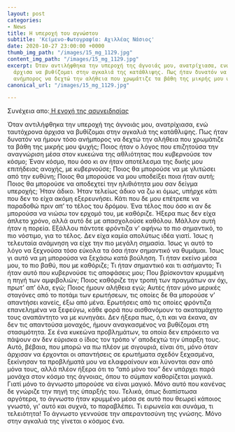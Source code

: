 ```yaml
---
layout: post
categories:
- News
title: Η υπεροχή του αγνώστου
subtitle: 'Κείμενο-Φωτογραφία: Αχιλλέας Νάσιος'
date: 2020-10-27 23:00:00 +0000
thumb_img_path: "/images/15_mg_1129.jpg"
content_img_path: "/images/15_mg_1129.jpg"
excerpt: Όταν αντιλήφθηκα την υπεροχή της άγνοιάς μου, ανατρίχιασα, ενώ ταυτόχρονα
  άρχισα να βυθίζομαι στην αγκαλιά της κατάθλιψης. Πως ήταν δυνατόν να ήμουν τόσο
  ανήμπορος να δεχτώ την αλήθεια που χρωμάτιζε τα βάθη της μικρής μου ψυχής;
canonical_url: "/images/15_mg_1129.jpg"

---
```

Συνέχεια απο:<a href="https://hocusphotus.com/posts/anodus-31/" target="blank"> Η ενοχή της ασυνειδησίας</a>

Όταν αντιλήφθηκα την υπεροχή της άγνοιάς μου, ανατρίχιασα, ενώ ταυτόχρονα άρχισα να βυθίζομαι στην αγκαλιά της κατάθλιψης. Πως ήταν δυνατόν να ήμουν τόσο ανήμπορος να δεχτώ την αλήθεια που χρωμάτιζε τα βάθη της μικρής μου ψυχής; Ποιος ήταν ο λόγος που επιζητούσα την αναγνώριση μέσα στον κυκεώνα της αθλιότητας που κυβερνούσε τον κόσμο; Έναν κόσμο, που όσο κι αν ήταν αποτέλεσμα της δικής μου επιτήδειας ανοχής, με κυβερνούσε; Ποιος θα μπορούσε να με γλιτώσει από την ευθύνη; Ποιος θα μπορούσε να μου υποδείξει ποια ήταν αυτή; Ποιος θα μπορούσε να αποδεχτεί την ηλιθιότητα μου σαν δείγμα υπεροχής; Ήταν άδικο. Ήταν τελείως άδικο να ζω κι όμως, υπήρχε κάτι που δεν το είχα ακόμη εξερευνήσει. Κάτι που δε μου επέτρεπε να παραδοθώ πριν απ’ το τέλος του δρόμου. Ένα τέλος που όσο κι αν δε μπορούσα να νιώσω τον ερχομό του, με καθόριζε. Ήξερα πως δεν είχα άπλετο χρόνο, αλλά αυτό δε με απασχολούσε καθόλου. Μάλλον αυτή ήταν η πορεία. Εξάλλου πάντοτε φρόντιζα ν’ αφήνω το πιο σημαντικό, το πιο νόστιμο, για το τέλος. Δεν είχα καμία απολύτως ιδέα γιατί. Ίσως  η τελευταία ανάμνηση να είχε την πιο μεγάλη σημασία. Ίσως γι αυτό το λόγο να ξεχνούσα τόσο εύκολα τα όσα ήταν σημαντικό να θυμάμαι. Ίσως γι αυτό να μη μπορούσα να ξεχάσω κατά βούληση. Τι ήταν εκείνο μέσα μου, το πιο βαθύ, που με καθόριζε; Τι ήταν σημαντικό και τι ασήμαντο; Τι ήταν αυτό που κυβερνούσε τις αποφάσεις μου; Που βρίσκονταν κρυμμένη η πηγή των αμφιβολιών; Ποιος καθόριζε την τροπή των πραγμάτων αν όχι, πρωτ’ απ’ όλα, εγώ; Ποιος ήμουν αλήθεια εγώ; Αυτές ήταν μόνο μερικές σταγόνες από το ποτάμι των ερωτήσεων, τις οποίες δε θα μπορούσε ν’ απαντήσει κανείς, έξω από μένα. Ερωτήσεις από τις οποίες φρόντιζα επανελημένα να ξεφεύγω, κάθε φορά που αισθανόμουν το ακαταμάχητο τους αναπάντητο να με κυνηγάει. Δεν ήξερα πως, ό,τι και να έκανα, αν δεν τις απαντούσα μοναχός, ήμουν αναγκασμένος να βυθίζομαι στη στασιμότητα. Σε ένα κυκεώνα προβλημάτων, τα οποία δεν επρόκειτο να πάψουν αν δεν εύρισκα ο ίδιος τον τρόπο ν’ αποδεχτώ την ύπαρξη τους. Αυτό, βέβαια, που μπορώ να πω πλέον με σιγουριά, είναι ότι, μόνο όταν άρχισαν να έρχονται οι απαντήσεις σε ερωτήματα σχεδόν ξεχασμένα, ξεκίνησαν τα προβλήματά μου να ελαφραίνουν και λύνονται σαν από μόνα τους, αλλά πλέον ήξερα ότι το “από μόνο του” δεν υπάρχει παρά μονάχα στον κόσμο της άγνοιας, όπου το σύμπαν καθορίζεται μαγικά. Γιατί μόνο το άγνωστο μπορούσε να είναι μαγικό. Μόνο αυτό που κανένας δε γνώριζε την πηγή της ύπαρξής του. Τελικά, όπως διαπίστωσα αργότερα, το άγνωστο ήταν κρυμμένο μέσα σε αυτό που θεωρεί κάποιος γνωστό, γι’ αυτό και συχνά, το παραβλέπει. Τι ειρωνεία και συνάμα, τι τελειότητα! Το άγνωστο γεννούσε την απεραντοσύνη της γνώσης. Μόνο στην αγκαλιά της γίνεται ο κόσμος ένα.
